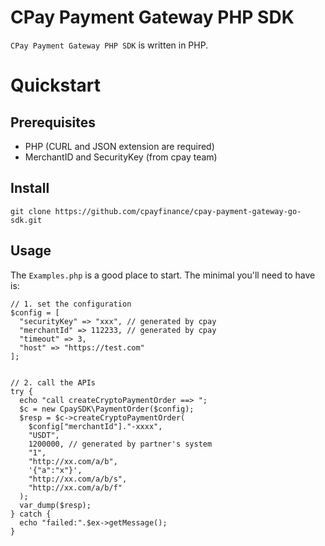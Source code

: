 # CPay Payment Gateway PHP SDK

`CPay Payment Gateway PHP SDK` is written in PHP.

# Quickstart

## Prerequisites
- PHP (CURL and JSON extension are required)
- MerchantID and SecurityKey (from cpay team)

## Install
`git clone https://github.com/cpayfinance/cpay-payment-gateway-go-sdk.git`

## Usage
The `Examples.php` is a good place to start.
The minimal you'll need to have is:

```
// 1. set the configuration
$config = [
  "securityKey" => "xxx", // generated by cpay
  "merchantId" => 112233, // generated by cpay
  "timeout" => 3,
  "host" => "https://test.com"
];


// 2. call the APIs
try {
  echo "call createCryptoPaymentOrder ==> ";
  $c = new CpaySDK\PaymentOrder($config);
  $resp = $c->createCryptoPaymentOrder(
    $config["merchantId"]."-xxxx",
    "USDT",
    1200000, // generated by partner's system
    "1",
    "http://xx.com/a/b",
    '{"a":"x"}',
    "http://xx.com/a/b/s",
    "http://xx.com/a/b/f"
  );
  var_dump($resp);
} catch {
  echo "failed:".$ex->getMessage();
}

```

